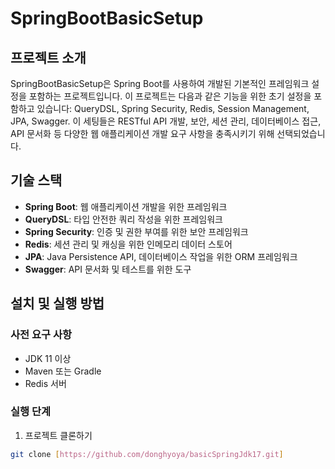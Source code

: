 # SpringBootBasicSetup

## 프로젝트 소개

SpringBootBasicSetup은 Spring Boot를 사용하여 개발된 기본적인 프레임워크 설정을 포함하는 프로젝트입니다. 이 프로젝트는 다음과 같은 기능을 위한 초기 설정을 포함하고 있습니다: QueryDSL, Spring Security, Redis, Session Management, JPA, Swagger. 이 세팅들은 RESTful API 개발, 보안, 세션 관리, 데이터베이스 접근, API 문서화 등 다양한 웹 애플리케이션 개발 요구 사항을 충족시키기 위해 선택되었습니다.

## 기술 스택

- **Spring Boot**: 웹 애플리케이션 개발을 위한 프레임워크
- **QueryDSL**: 타입 안전한 쿼리 작성을 위한 프레임워크
- **Spring Security**: 인증 및 권한 부여를 위한 보안 프레임워크
- **Redis**: 세션 관리 및 캐싱을 위한 인메모리 데이터 스토어
- **JPA**: Java Persistence API, 데이터베이스 작업을 위한 ORM 프레임워크
- **Swagger**: API 문서화 및 테스트를 위한 도구

## 설치 및 실행 방법

### 사전 요구 사항

- JDK 11 이상
- Maven 또는 Gradle
- Redis 서버

### 실행 단계

1. 프로젝트 클론하기

```bash
git clone [https://github.com/donghyoya/basicSpringJdk17.git]
